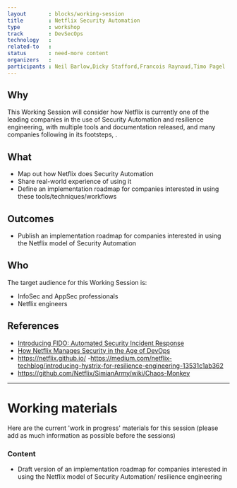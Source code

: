 ```yaml
---
layout       : blocks/working-session
title        : Netflix Security Automation
type         : workshop
track        : DevSecOps
technology   :
related-to   :
status       : need-more content
organizers   :
participants : Neil Barlow,Dicky Stafford,Francois Raynaud,Timo Pagel
---
```


## Why

This Working Session will consider how Netflix is currently one of the leading companies in the use of Security Automation and resilience engineering, with multiple tools and documentation released, and many companies following in its footsteps, .

## What

 - Map out how Netflix does Security Automation
 - Share real-world experience of using it
 - Define an implementation roadmap for companies interested in using these tools/techniques/workflows
 
## Outcomes

- Publish an implementation roadmap for companies interested in using the Netflix model of Security Automation

## Who

The target audience for this Working Session is:

 - InfoSec and AppSec professionals
 - Netflix engineers

## References

 - [Introducing FIDO: Automated Security Incident Response](https://medium.com/netflix-techblog/introducing-fido-automated-security-incident-response-1961f34f7da3)
 - [How Netflix Manages Security in the Age of DevOps](https://blogs.wsj.com/cio/2015/06/01/how-netflix-manages-security-in-the-age-of-devops/)
 - https://netflix.github.io/
 -https://medium.com/netflix-techblog/introducing-hystrix-for-resilience-engineering-13531c1ab362
- https://github.com/Netflix/SimianArmy/wiki/Chaos-Monkey

--- 

# Working materials

Here are the current 'work in progress' materials for this session (please add as much information as possible before the sessions)

### Content

 - Draft version of an implementation roadmap for companies interested in using the Netflix model of Security Automation/ resilience engineering
